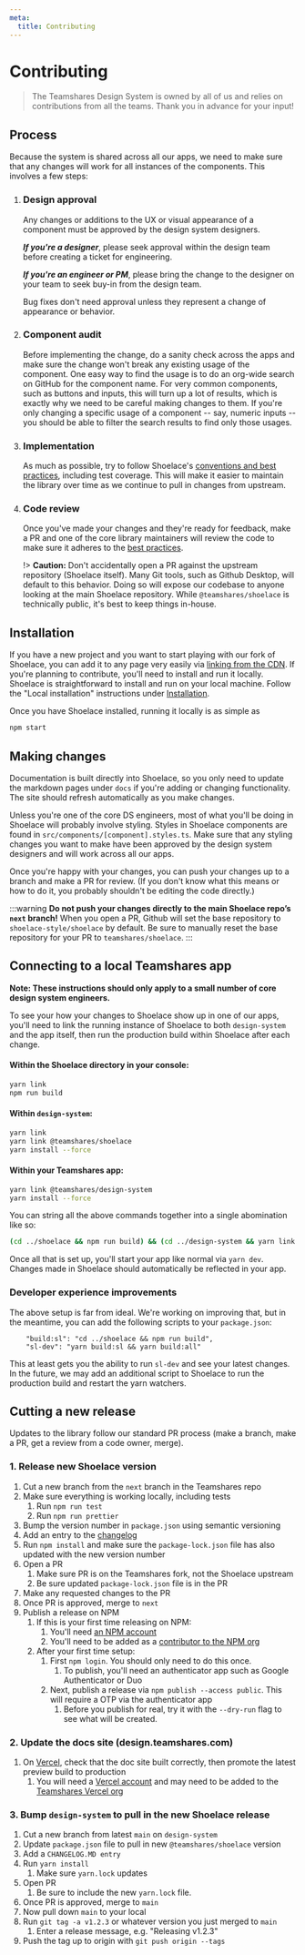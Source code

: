 ```yaml
---
meta:
  title: Contributing
---
```


# Contributing

> The Teamshares Design System is owned by all of us and relies on contributions from all the teams. Thank you in advance for your input!

## Process

Because the system is shared across all our apps, we need to make sure that any changes will work for all instances of the components. This involves a few steps:

1. ### Design approval

   Any changes or additions to the UX or visual appearance of a component must be approved by the design system designers.

   **_If you're a designer_**, please seek approval within the design team before creating a ticket for engineering.

   **_If you're an engineer or PM_**, please bring the change to the designer on your team to seek buy-in from the design team.

   Bug fixes don't need approval unless they represent a change of appearance or behavior.

1. ### Component audit

   Before implementing the change, do a sanity check across the apps and make sure the change won't break any existing usage of the component. One easy way to find the usage is to do an org-wide search on GitHub for the component name. For very common components, such as buttons and inputs, this will turn up a lot of results, which is exactly why we need to be careful making changes to them. If you're only changing a specific usage of a component -- say, numeric inputs -- you should be able to filter the search results to find only those usages.

1. ### Implementation

   As much as possible, try to follow Shoelace's [conventions and best practices](/resources/contributing?id=best-practices), including test coverage. This will make it easier to maintain the library over time as we continue to pull in changes from upstream.

1. ### Code review

   Once you've made your changes and they're ready for feedback, make a PR and one of the core library maintainers will review the code to make sure it adheres to the [best practices](/resources/contributing?id=best-practices).

   !> **Caution:** Don't accidentally open a PR against the upstream repository (Shoelace itself). Many Git tools, such as Github Desktop, will default to this behavior. Doing so will expose our codebase to anyone looking at the main Shoelace repository. While `@teamshares/shoelace` is technically public, it's best to keep things in-house.

## Installation

If you have a new project and you want to start playing with our fork of Shoelace, you can add it to any page very easily via [linking from the CDN](/getting-started/installation?id=cdn-installation-easiest). If you're planning to contribute, you'll need to install and run it locally. Shoelace is straightforward to install and run on your local machine. Follow the "Local installation" instructions under [Installation](/getting-started/installation?id=local-installation).

Once you have Shoelace installed, running it locally is as simple as

```bash
npm start
```

## Making changes

Documentation is built directly into Shoelace, so you only need to update the markdown pages under `docs` if you're adding or changing functionality. The site should refresh automatically as you make changes.

Unless you're one of the core DS engineers, most of what you'll be doing in Shoelace will probably involve styling. Styles in Shoelace components are found in `src/components/[component].styles.ts`. Make sure that any styling changes you want to make have been approved by the design system designers and will work across all our apps.

Once you're happy with your changes, you can push your changes up to a branch and make a PR for review. (If you don't know what this means or how to do it, you probably shouldn't be editing the code directly.)

:::warning
**Do not push your changes directly to the main Shoelace repo’s `next` branch!**
When you open a PR, Github will set the base repository to `shoelace-style/shoelace` by default. Be sure to manually reset the base repository for your PR to `teamshares/shoelace`.
:::

## Connecting to a local Teamshares app

**Note: These instructions should only apply to a small number of core design system engineers.**

To see your how your changes to Shoelace show up in one of our apps, you'll need to link the running instance of Shoelace to both `design-system` and the app itself, then run the production build within Shoelace after each change.

#### Within the Shoelace directory in your console:

```bash
yarn link
npm run build
```

#### Within `design-system`:

```bash
yarn link
yarn link @teamshares/shoelace
yarn install --force
```

#### Within your Teamshares app:

```bash
yarn link @teamshares/design-system
yarn install --force
```

You can string all the above commands together into a single abomination like so:

```bash
(cd ../shoelace && npm run build) && (cd ../design-system && yarn link && yarn link @teamshares/shoelace && yarn install --force) && yarn link @teamshares/design-system && yarn install --force
```

Once all that is set up, you'll start your app like normal via `yarn dev`. Changes made in Shoelace should automatically be reflected in your app.

### Developer experience improvements

The above setup is far from ideal. We're working on improving that, but in the meantime, you can add the following scripts to your `package.json`:

```
    "build:sl": "cd ../shoelace && npm run build",
    "sl-dev": "yarn build:sl && yarn build:all"
```

This at least gets you the ability to run `sl-dev` and see your latest changes. In the future, we may add an additional script to Shoelace to run the production build and restart the yarn watchers.

## Cutting a new release

Updates to the library follow our standard PR process (make a branch, make a PR, get a review from a code owner, merge).

### 1. Release new Shoelace version

1. Cut a new branch from the `next` branch in the Teamshares repo
1. Make sure everything is working locally, including tests
   1. Run `npm run test`
   1. Run `npm run prettier`
1. Bump the version number in `package.json` using semantic versioning
1. Add an entry to the [changelog](/teamshares/changelog)
1. Run `npm install` and make sure the `package-lock.json` file has also updated with the new version number
1. Open a PR
   1. Make sure PR is on the Teamshares fork, not the Shoelace upstream
   1. Be sure updated `package-lock.json` file is in the PR
1. Make any requested changes to the PR
1. Once PR is approved, merge to `next`
1. Publish a release on NPM
   1. If this is your first time releasing on NPM:
      1. You'll need [an NPM account](https://docs.npmjs.com/creating-a-new-npm-user-account)
      1. You'll need to be added as a [contributor to the NPM org](https://www.npmjs.com/settings/teamshares/members)
   1. After your first time setup:
      1. First `npm login`. You should only need to do this once.
         1. To publish, you'll need an authenticator app such as Google Authenticator or Duo
      1. Next, publish a release via `npm publish --access public`. This will require a OTP via the authenticator app
         1. Before you publish for real, try it with the `--dry-run` flag to see what will be created.

### 2. Update the docs site (design.teamshares.com)

1. On [Vercel](https://vercel.com/teamshares/shoelace), check that the doc site built correctly, then promote the latest preview build to production
   1. You will need a [Vercel account](https://vercel.com/new/teamshares) and may need to be added to the [Teamshares Vercel org](https://vercel.com/teams/teamshares/settings/members)

### 3. Bump `design-system` to pull in the new Shoelace release

1. Cut a new branch from latest `main` on `design-system`
1. Update `package.json` file to pull in new `@teamshares/shoelace` version
1. Add a `CHANGELOG.MD entry`
1. Run `yarn install`
   1. Make sure `yarn.lock` updates
1. Open PR
   1. Be sure to include the new `yarn.lock` file.
1. Once PR is approved, merge to `main`
1. Now pull down `main` to your local
1. Run `git tag -a v1.2.3` or whatever version you just merged to `main`
   1. Enter a release message, e.g. "Releasing v1.2.3"
1. Push the tag up to origin with `git push origin --tags`
